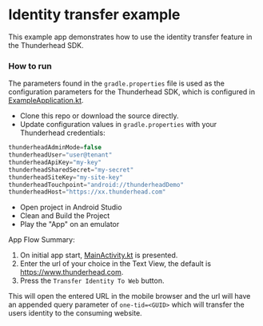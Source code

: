 # Identity transfer example

This example app demonstrates how to use the identity transfer feature in the Thunderhead SDK.  

### How to run

The parameters found in the `gradle.properties` file is used as the configuration parameters for the Thunderhead SDK, which is configured in [ExampleApplication.kt](https://github.com/thunderheadone/one-sdk-android/blob/master/examples/identity-transfer-example/app/src/main/java/com/thunderhead/identitytransferexample/ExampleApplication.kt).

* Clone this repo or download the source directly.
* Update configuration values in `gradle.properties` with your Thunderhead credentials:
```java
thunderheadAdminMode=false
thunderheadUser="user@tenant"
thunderheadApiKey="my-key"
thunderheadSharedSecret="my-secret"
thunderheadSiteKey="my-site-key"
thunderheadTouchpoint="android://thunderheadDemo"
thunderheadHost="https://xx.thunderhead.com"
```
* Open project in Android Studio
* Clean and Build the Project
* Play the "App" on an emulator

App Flow Summary:
1. On initial app start, [MainActivity.kt](https://github.com/thunderheadone/one-sdk-android/blob/master/examples/identity-transfer-example/app/src/main/java/com/thunderhead/identitytransferexample/MainActivity.kt) is presented. 
2. Enter the url of your choice in the Text View, the default is https://www.thunderhead.com.
3. Press the `Transfer Identity To Web`  button.

This will open the entered URL in the mobile browser and the url will have an appended query parameter of `one-tid=<GUID>` which will transfer the users identity to the consuming website.
